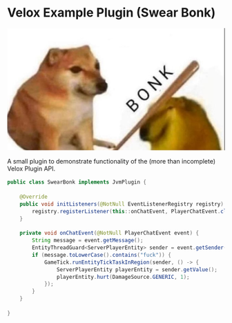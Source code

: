# Velox Example Plugin (Swear Bonk)
![Bonk](https://github.com/mikex86/VeloxExamplePlugin/blob/master/images/bonk.jpg)


A small plugin to demonstrate functionality of the (more than incomplete) Velox Plugin API.

```java
public class SwearBonk implements JvmPlugin {

    @Override
    public void initListeners(@NotNull EventListenerRegistry registry) {
        registry.registerListener(this::onChatEvent, PlayerChatEvent.class);
    }

    private void onChatEvent(@NotNull PlayerChatEvent event) {
        String message = event.getMessage();
        EntityThreadGuard<ServerPlayerEntity> sender = event.getSender();
        if (message.toLowerCase().contains("fuck")) {
            GameTick.runEntityTickTaskInRegion(sender, () -> {
                ServerPlayerEntity playerEntity = sender.getValue();
                playerEntity.hurt(DamageSource.GENERIC, 1);
            });
        }
    }

}
```